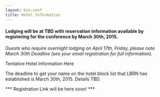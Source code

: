 ```yaml
---
layout: bio-conf
title: Hotel Information
---
```


#### Lodging will be at TBD with reservation information available by registering for the conference by March 30th, 2015.

*Guests who require overnight lodging on April 17th, Friday, please note March 30th Deadline (see your email registration for full information).*

Tentative Hotel Information Here

<div class="well">
  <p class="text-error">
    The deadline to get your name on the hotel block list that LBRN has established is March 30th, 2015. Details TBD.
  </p>
	 *** Registration Link will be here soon! ***
</div>
